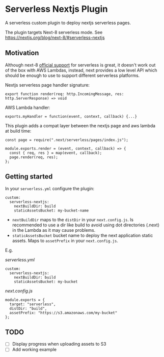 # Serverless Nextjs Plugin

A serverless custom plugin to deploy nextjs serverless pages.

The plugin targets Next-8 serverless mode. See https://nextjs.org/blog/next-8/#serverless-nextjs

## Motivation

Although next-8 [official support](https://nextjs.org/blog/next-8/#serverless-nextjs) for serverless is great, it doesn't work out of the box with AWS Lambdas, instead, next provides a low level API which should be enough to use to support different serverless platforms.

Nextjs serverless page handler signature:

`export function render(req: http.IncomingMessage, res: http.ServerResponse) => void`

AWS Lambda handler:

`exports.myHandler = function(event, context, callback) {...}`

This plugin adds a compat layer between the nextjs page and aws lambda at build time:

```
const page = require(".next/serverless/pages/index.js");

module.exports.render = (event, context, callback) => {
  const { req, res } = map(event, callback);
  page.render(req, res);
};
```

## Getting started

In your `serverless.yml` configure the plugin:

```
custom:
  serverless-nextjs:
    nextBuildDir: build
    staticAssetsBucket: my-bucket-name
```

- `nextBuildDir` maps to the `distDir` in your `next.config.js`. Is recommended to use a dir like build to avoid using dot directories (.next) in the Lambda as it may cause problems.
- `staticAssetsBucket` bucket name to deploy the next application static assets. Maps to `assetPrefix` in your `next.config.js`.

E.g.

_serverless.yml_

```
custom:
  serverless-nextjs:
    nextBuildDir: build
    staticAssetsBucket: my-bucket
```

_next.config.js_

```
module.exports = {
  target: "serverless",
  distDir: "build",
  assetPrefix: "https://s3.amazonaws.com/my-bucket"
};
```

## TODO

- [ ] Display progress when uploading assets to S3
- [ ] Add working example
